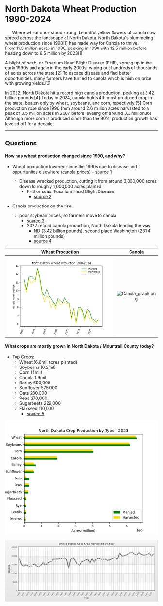 # North Dakota Wheat Production 1990-2024


$\hspace{15pt}$ Where wheat once stood strong, beautiful yellow flowers of canola now spread across the landscape of North Dakota.
North Dakota's plummeting wheat production since 1990[1] has made way for Canola to thrive.  
From 11.3 million acres in 1990, peaking in 1996 with 12.5 million before heading down to 6.5 million by 2023[1]

A blight of scab, or Fusarium Head Blight Disease (FHB), sprang up in the early 1990s and again in the early 2000s, wiping out hundreds of thousands of acres across the state.[2]
To escape disease and find better opportunities, many farmers have turned to canola which is high on price with growing yields.[3]  

In 2022, North Dakota hit a record high canola production, peaking at 3.42 billion pounds.[4]
Today in 2024, canola holds 4th most produced crop in the state, beaten only by wheat, soybeans, and corn, repectively.[5]
Corn production rose since 1990 from around 2.6 million acres harvested to a peak of 3.5 million acres in 2007 before leveling off around 3.3 million.[6]
Although more corn is produced since than the 90's, production growth has leveled off for a decade.


---


## Questions
#### How has wheat production changed since 1990, and why?
- Wheat production lowered since the 1990s due to disease and oppurtunites elsewhere (canola prices)
			- [source 1](https://www.ndwheat.com/uploads/1/ndallhistwhtacres.pdf)
	- Disease wrecked production, cutting it from around 3,000,000 acres down to roughly 1,000,000 acres planted
		- FHB or scab: Fusarium Head Blight Disease
			- [source 2](https://apsjournals.apsnet.org/doi/pdf/10.1094/PDIS-03-12-0291-FE)

- Canola production on the rise
 	- poor soybean prices, so farmers move to canola
  		- [source 3](https://www.grandforksherald.com/business/2018-a-record-year-for-canola-in-north-dakota)
    	- 2022 record canola production, North Dakota leading the way
        	- ND (3.42 billion pounds), second place Washington (231.4 million pounds)
       		- [source 4](https://www.uscanola.com/news-views/usca-blog/record-u-s-canola-production-in-2022/)

Wheat Production | Canola
:---: | :---:
![ND_wheat_graph.png](/ND_wheat_graph.png "North Dakota Wheat Production 1990-2024") | ![Canola_graph.png](https://www.uscanola.com/wp-content/uploads/2022/11/US-Planted-Harvested-Canola-Acres-1991-2022.png)


#### What crops are mostly grown in North Dakota / Mountrail County today?
- Top Crops:
	- Wheat (6.6mil acres planted)
	- Soybeans (6.2mil)
	- Corn (4mil)
	- Canola 1.9mil
	- Barley 690,000
	- Sunflower 575,000
	- Oats 280,000
	- Peas 270,000
	- Sugarbeets 229,000
	- Flaxseed 110,000
		- [source 5](https://www.nass.usda.gov/Quick_Stats/Ag_Overview/stateOverview.php?state=NORTH%20DAKOTA)

![ND_crop_graph.png](/ND_crop_graph.png "North Dakota Crop Production by Type")

![source 6](/corn_prod_graph.png "Corn Production from 1960s to 2020s")



